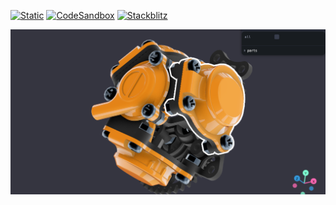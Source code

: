 [![Static](https://img.shields.io/badge/demo-%23646CFF.svg?logo=html5&logoColor=white)](https://pmndrs.github.io/examples/react-pp-outlines)
[![CodeSandbox](https://img.shields.io/badge/codesandbox-040404?logo=codesandbox&logoColor=DBDBDB)](https://codesandbox.io/s/github/pmndrs/examples/tree/main/demos/react-pp-outlines)
[![Stackblitz](https://img.shields.io/badge/stackblitz-fff?logo=Stackblitz&logoColor=1389FD)](https://stackblitz.com/github/pmndrs/examples/tree/main/demos/react-pp-outlines)

![](thumbnail.png)

